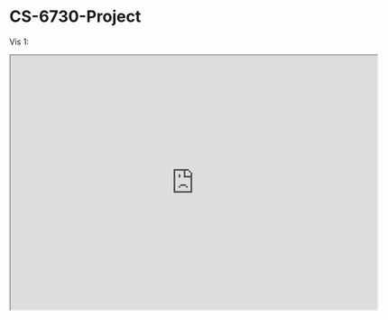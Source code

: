 # CS-6730-Project


Vis 1: 
<iframe src="https://public.tableau.com/views/global_annual_energy_prod/Infographic?:language=en-US&publish=yes&:display_count=n&:origin=viz_share_link" width = '650' height = '450'></iframe>
